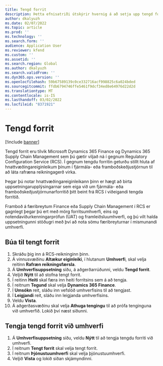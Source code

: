 ```yaml
---
title: Tengd forrit
description: Þetta efnisatriði útskýrir hvernig á að setja upp tengd forrit í rafrænum reikningum.
author: dkalyuzh
ms.date: 02/07/2022
ms.topic: article
ms.prod: ''
ms.technology: ''
ms.search.form: ''
audience: Application User
ms.reviewer: kfend
ms.custom: ''
ms.assetid: ''
ms.search.region: Global
ms.author: dkalyuzh
ms.search.validFrom: ''
ms.dyn365.ops.version: ''
ms.openlocfilehash: 59b67589139c0ce332716acf998825c6a024bded
ms.sourcegitcommit: ffdb6794746ffe5461f9dcf34ed8e64976d22d2d
ms.translationtype: MT
ms.contentlocale: is-IS
ms.lasthandoff: 03/02/2022
ms.locfileid: "8371921"
---
```

# <a name="connected-applications"></a>Tengd forrit

[!include [banner](../includes/banner.md)]

Tengd forrit eru tilvik Microsoft Dynamics 365 Finance og Dynamics 365 Supply Chain Management sem þú gætir viljað ná í gegnum Regulatory Configuration Service (RCS). Í gegnum tengdu forritin geturðu stillt hluta af hnattvæðingareiginleikum þínum í fjármála- eða framboðskeðjustjórnun til að láta rafræna reikningagerð virka.

Þegar þú notar hnattvæðingareiginleikann þinn er hægt að birta uppsetningarupplýsingarnar sem eiga við um fjármála- eða framboðskeðjustjórnunarforritið þitt beint frá RCS í viðeigandi tengda forritið.

Framboð á færibreytum Finance eða Supply Chain Management í RCS er gagnlegt þegar þú ert með mörg forritsumhverfi, eins og notendaviðurkenningarprófun (UAT) og framleiðsluumhverfi, og þú vilt halda uppsetningunni stöðugri með því að nota sömu færibreyturnar í mismunandi umhverfi.

## <a name="create-a-connected-application"></a>Búa til tengt forrit

1. Skráðu þig inn á RCS-reikninginn þinn.
2. Á vinnusvæðinu **Altækur eiginleiki**, í hlutanum **Umhverfi**, skal velja reitinn **Rafræn reikningsfærsla**.
3. Á **Umhverfisuppsetning** síðu, á aðgerðarrúðunni, veldu **Tengd forrit**.
4. Veljið **Nýtt** til að stofna tengt forrit.
5. Í reitinn **Heiti** skal færa inn heiti forritsins sem á að tengja.
6. Í reitnum **Tegund** skal velja **Dynamics 365 Finance**.
7. Í **Umsókn** reit, sláðu inn vefslóð umhverfisins til að tengjast.
8. Í **Leigjandi** reit, sláðu inn leigjanda umhverfisins.
9. Veldu **Vista**.
10. Á aðgerðasvæðinu skal velja **Athuga tengingu** til að prófa tenginguna við umhverfið. Lokið því næst síðunni.

## <a name="link-connected-applications-to-environments"></a>Tengja tengd forrit við umhverfi

1. Á **Umhverfisuppsetning** síðu, veldu **Nýtt** til að tengja tengdu forriti við umhverfi.
2. Í reitnum **Tengt forrit** skal velja tengt forrit.
3. Í reitnum **Þjónustuumhverfi** skal velja þjónustuumhverfi.
4. Veljið **Vista** og lokið síðan skjámyndinni.
